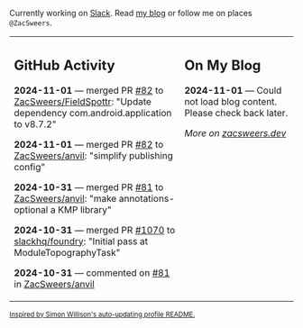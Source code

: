 Currently working on [Slack](https://slack.com/). Read [my blog](https://zacsweers.dev/) or follow me on places `@ZacSweers`.

<table><tr><td valign="top" width="60%">

## GitHub Activity
<!-- githubActivity starts -->
**2024-11-01** — merged PR [#82](https://github.com/ZacSweers/FieldSpottr/pull/82) to [ZacSweers/FieldSpottr](https://github.com/ZacSweers/FieldSpottr): "Update dependency com.android.application to v8.7.2"

**2024-11-01** — merged PR [#82](https://github.com/ZacSweers/anvil/pull/82) to [ZacSweers/anvil](https://github.com/ZacSweers/anvil): "simplify publishing config"

**2024-10-31** — merged PR [#81](https://github.com/ZacSweers/anvil/pull/81) to [ZacSweers/anvil](https://github.com/ZacSweers/anvil): "make annotations-optional a KMP library"

**2024-10-31** — merged PR [#1070](https://github.com/slackhq/foundry/pull/1070) to [slackhq/foundry](https://github.com/slackhq/foundry): "Initial pass at ModuleTopographyTask"

**2024-10-31** — commented on [#81](https://github.com/ZacSweers/anvil/pull/81#issuecomment-2450411999) in [ZacSweers/anvil](https://github.com/ZacSweers/anvil)
<!-- githubActivity ends -->
</td><td valign="top" width="40%">

## On My Blog
<!-- blog starts -->
**2024-11-01** — Could not load blog content. Please check back later.
<!-- blog ends -->
_More on [zacsweers.dev](https://zacsweers.dev/)_
</td></tr></table>

<sub><a href="https://simonwillison.net/2020/Jul/10/self-updating-profile-readme/">Inspired by Simon Willison's auto-updating profile README.</a></sub>